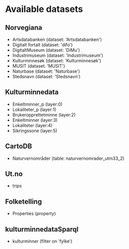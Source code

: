 Available datasets
==================

Norvegiana
----------
* Artsdatabanken (dataset: 'Artsdatabanken')
* Digitalt fortalt (dataset: 'difo')
* DigitaltMuseum (dataset: 'DiMu')
* Industrimuseum (dataset: 'Industrimuseum')
* Kulturminnesøk (dataset: 'Kulturminnesøk')
* MUSIT (dataset: 'MUSIT')
* Naturbase (dataset: 'Naturbase')
* Stedsnavn (dataset: 'Stedsnavn')

Kulturminnedata
---------------
* Enkeltminner_p (layer:0)
* Lokaliteter_p (layer:1)
* Brukeropprettetminne (layer:2)
* Enkeltminner (layer:3)
* Lokaliteter (layer:4)
* Sikringssone (layer:5)

CartoDB
-------
* Naturvernområder (table: naturvernomrader_utm33_2)

Ut.no
-----
* trips

Folketelling
------------
* Properties (property)

kulturminnedataSparql
---------------------
* kulturminner (filter on 'fylke')
